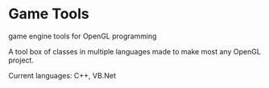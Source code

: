 # Game Tools
game engine tools for OpenGL programming

A tool box of classes in multiple languages made to make most any OpenGL project.

Current languages:
C++,
 VB.Net
